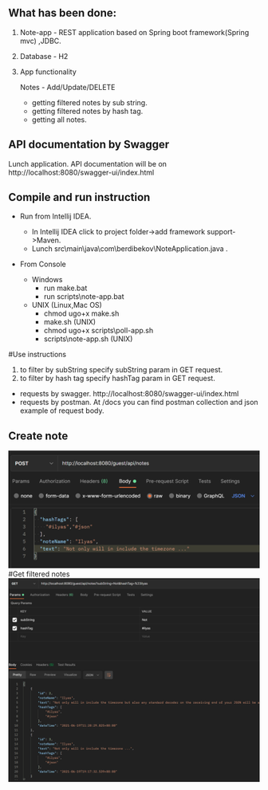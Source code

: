 
 What has been done:
 -
 1. Note-app - REST application based on Spring boot framework(Spring mvc) ,JDBC.
   
 1. Database - H2 
 

 1. App functionality 
 
    Notes - Add/Update/DELETE

    - getting filtered notes by sub string.
    - getting filtered notes by hash tag.
    - getting all notes.
    
    
API documentation by Swagger 
-

Lunch application. API documentation will be on http://localhost:8080/swagger-ui/index.html

Compile and run instruction
-

- Run from Intellij IDEA.
    - In Intellij IDEA click to project folder->add framework support->Maven.
    - Lunch src\main\java\com\berdibekov\NoteApplication.java .

- From Console 
    - Windows
        - run make.bat
        - run scripts\note-app.bat
    - UNIX (Linux,Mac OS)     
        - chmod ugo+x make.sh 
        - make.sh (UNIX)
        - chmod ugo+x scripts\poll-app.sh
        - scripts\note-app.sh (UNIX)
 
#Use instructions
1. to filter by subString specify subString param in GET request.
1. to filter by hash tag specify hashTag param in GET request.

- requests by swagger.
    http://localhost:8080/swagger-ui/index.html
- requests by postman.
    At /docs you can find postman collection and json example of request body.

Create note
-

   ![Alt text](docs/create.png?raw=true)
   #Get filtered notes
   ![alt text](docs/getFiltered.png?raw=true)
    
    
    